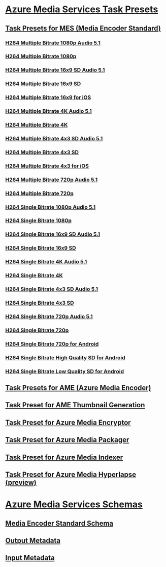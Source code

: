 # [Azure Media Services Task Presets](MediaServices/Task-Presets-for-Azure-Media-Services.md)
## [Task Presets for MES (Media Encoder Standard)](MediaServices/Task-Presets-for-MES--Media-Encoder-Standard-.md)
### [H264 Multiple Bitrate 1080p Audio 5.1](MediaServices/H264-Multiple-Bitrate-1080p-Audio-5.1.md)
### [H264 Multiple Bitrate 1080p](MediaServices/H264-Multiple-Bitrate-1080p.md)
### [H264 Multiple Bitrate 16x9 SD Audio 5.1](MediaServices/H264-Multiple-Bitrate-16x9-SD-Audio-5.1.md)
### [H264 Multiple Bitrate 16x9 SD](MediaServices/H264-Multiple-Bitrate-16x9-SD.md)
### [H264 Multiple Bitrate 16x9 for iOS](MediaServices/H264-Multiple-Bitrate-16x9-for-iOS.md)
### [H264 Multiple Bitrate 4K Audio 5.1](MediaServices/H264-Multiple-Bitrate-4K-Audio-5.1.md)
### [H264 Multiple Bitrate 4K](MediaServices/H264-Multiple-Bitrate-4K.md)
### [H264 Multiple Bitrate 4x3 SD Audio 5.1](MediaServices/H264-Multiple-Bitrate-4x3-SD-Audio-5.1.md)
### [H264 Multiple Bitrate 4x3 SD](MediaServices/H264-Multiple-Bitrate-4x3-SD.md)
### [H264 Multiple Bitrate 4x3 for iOS](MediaServices/H264-Multiple-Bitrate-4x3-for-iOS.md)
### [H264 Multiple Bitrate 720p Audio 5.1](MediaServices/H264-Multiple-Bitrate-720p-Audio-5.1.md)
### [H264 Multiple Bitrate 720p](MediaServices/H264-Multiple-Bitrate-720p.md)
### [H264 Single Bitrate 1080p Audio 5.1](MediaServices/H264-Single-Bitrate-1080p-Audio-5.1.md)
### [H264 Single Bitrate 1080p](MediaServices/H264-Single-Bitrate-1080p.md)
### [H264 Single Bitrate 16x9 SD Audio 5.1](MediaServices/H264-Single-Bitrate-16x9-SD-Audio-5.1.md)
### [H264 Single Bitrate 16x9 SD](MediaServices/H264-Single-Bitrate-16x9-SD.md)
### [H264 Single Bitrate 4K Audio 5.1](MediaServices/H264-Single-Bitrate-4K-Audio-5.1.md)
### [H264 Single Bitrate 4K](MediaServices/H264-Single-Bitrate-4K.md)
### [H264 Single Bitrate 4x3 SD Audio 5.1](MediaServices/H264-Single-Bitrate-4x3-SD-Audio-5.1.md)
### [H264 Single Bitrate 4x3 SD](MediaServices/H264-Single-Bitrate-4x3-SD.md)
### [H264 Single Bitrate 720p Audio 5.1](MediaServices/H264-Single-Bitrate-720p-Audio-5.1.md)
### [H264 Single Bitrate 720p](MediaServices/H264-Single-Bitrate-720p.md)
### [H264 Single Bitrate 720p for Android](MediaServices/H264-Single-Bitrate-720p-for-Android.md)
### [H264 Single Bitrate High Quality SD for Android](MediaServices/H264-Single-Bitrate-High-Quality-SD-for-Android.md)
### [H264 Single Bitrate Low Quality SD for Android](MediaServices/H264-Single-Bitrate-Low-Quality-SD-for-Android.md)
## [Task Presets for AME (Azure Media Encoder)](MediaServices/Task-Presets-for-AME--Azure-Media-Encoder--.md)
## [Task Preset for AME Thumbnail Generation](MediaServices/Task-Preset-for-AME-Thumbnail-Generation.md)
## [Task Preset for Azure Media Encryptor](MediaServices/Task-Preset-for-Azure-Media-Encryptor.md)
## [Task Preset for Azure Media Packager](MediaServices/Task-Preset-for-Azure-Media-Packager.md)
## [Task Preset for Azure Media Indexer](MediaServices/Task-Preset-for-Azure-Media-Indexer.md)
## [Task Preset for Azure Media Hyperlapse (preview)](MediaServices/Task-Preset-for-Azure-Media-Hyperlapse--preview-.md)
# [Azure Media Services Schemas](MediaServices/AMS-Schemas.md)
## [Media Encoder Standard Schema](MediaServices/Media-Encoder-Standard-Schema.md)
## [Output Metadata](MediaServices/Output-Metadata.md)
## [Input Metadata](MediaServices/Input-Metadata.md)


